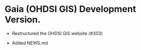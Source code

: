 # Gaia (OHDSI GIS) Development Version.

- Restructured the OHDSI GIS website (#303)

- Added NEWS.md

